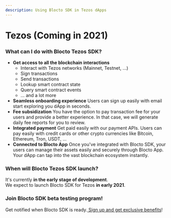 ```yaml
---
description: Using Blocto SDK in Tezos dApps
---
```


# Tezos \(Coming in 2021\)

### What can I do with Blocto Tezos SDK?

* **Get access to all the blockchain interactions**
  * Interact with Tezos networks \(Mainnet, Testnet, ...\)
  * Sign transactions
  * Send transactions
  * Lookup smart contract state
  * Query smart contract events
  * ... and a lot more
* **Seamless onboarding experience** Users can sign up easily with email start exploring you dApp in seconds.
* **Fee subsidization** You have the option to pay transaction fee for your users and provide a better experience. In that case, we will generate daily fee reports for you to review.
* **Integrated payment** Get paid easily with our payment APIs. Users can pay easily with credit cards or other crypto currencies like Bitcoin, Ethereum, Tron, USDT, ...
* **Connected to Blocto App** Once you've integrated with Blocto SDK, your users can manage their assets easily and securely through Blocto App. Your dApp can tap into the vast blockchain ecosystem instantly.

### When will Blocto Tezos SDK launch?

It's currently **in the early stage of development**.   
We expect to launch Blocto SDK for Tezos **in early 2021**.

### Join Blocto SDK beta testing program!

Get notified when Blocto SDK is ready.[ Sign up and get exclusive benefits](https://blocto.typeform.com/to/nJTnwcjv)!

